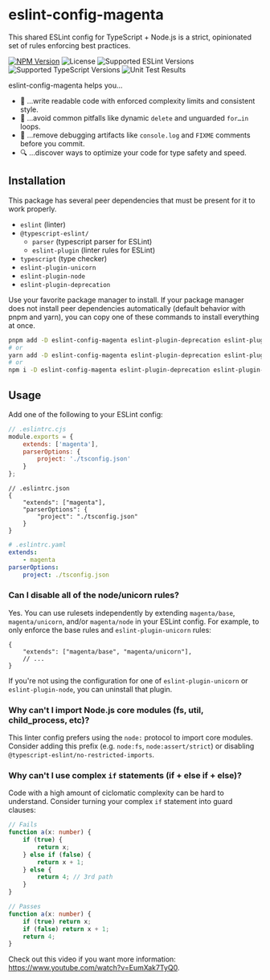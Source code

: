 # eslint-config-magenta

This shared ESLint config for TypeScript + Node.js is a strict, opinionated set of rules enforcing best practices.

[![NPM Version](https://img.shields.io/npm/v/eslint-config-magenta)](https://www.npmjs.com/package/eslint-config-magenta) ![License](https://img.shields.io/npm/l/eslint-config-magenta) ![Supported ESLint Versions](https://img.shields.io/npm/dependency-version/eslint-config-magenta/peer/eslint) ![Supported TypeScript Versions](https://img.shields.io/npm/dependency-version/eslint-config-magenta/peer/typescript) ![Unit Test Results](https://github.com/doinkythederp/eslint-config-magenta/actions/workflows/tests.yml/badge.svg)

eslint-config-magenta helps you…

- :rocket: …write readable code with enforced complexity limits and consistent style.
- :pencil: …avoid common pitfalls like dynamic `delete` and unguarded `for…in` loops.
- :construction: …remove debugging artifacts like `console.log` and `FIXME` comments before you commit.
- :mag: …discover ways to optimize your code for type safety and speed.

## Installation

This package has several peer dependencies that must be present for it to work properly.

- `eslint` (linter)
- `@typescript-eslint/`
  - `parser` (typescript parser for ESLint)
  - `eslint-plugin` (linter rules for ESLint)
- `typescript` (type checker)
- `eslint-plugin-unicorn`
- `eslint-plugin-node`
- `eslint-plugin-deprecation`

Use your favorite package manager to install. If your package manager does not install peer dependencies automatically (default behavior with pnpm and yarn), you can copy one of these commands to install everything at once.

```sh
pnpm add -D eslint-config-magenta eslint-plugin-deprecation eslint-plugin-unicorn eslint-plugin-node @typescript-eslint/parser @typescript-eslint/eslint-plugin eslint typescript
# or
yarn add -D eslint-config-magenta eslint-plugin-deprecation eslint-plugin-unicorn eslint-plugin-node @typescript-eslint/parser @typescript-eslint/eslint-plugin eslint typescript
# or
npm i -D eslint-config-magenta eslint-plugin-deprecation eslint-plugin-unicorn eslint-plugin-node @typescript-eslint/parser @typescript-eslint/eslint-plugin eslint typescript
```

## Usage

Add one of the following to your ESLint config:

```js
// .eslintrc.cjs
module.exports = {
    extends: ['magenta'],
    parserOptions: {
        project: './tsconfig.json'
    }
};
```

```jsonc
// .eslintrc.json
{
    "extends": ["magenta"],
    "parserOptions": {
        "project": "./tsconfig.json"
    }
}
```

```yaml
# .eslintrc.yaml
extends:
    - magenta
parserOptions:
    project: ./tsconfig.json
```

### Can I disable all of the node/unicorn rules?

Yes. You can use rulesets independently by extending `magenta/base`, `magenta/unicorn`, and/or `magenta/node` in your ESLint config. For example, to only enforce the base rules and `eslint-plugin-unicorn` rules:

```jsonc
{
    "extends": ["magenta/base", "magenta/unicorn"],
    // ...
}
```

If you're not using the configuration for one of `eslint-plugin-unicorn` or `eslint-plugin-node`, you can uninstall that plugin.

### Why can't I import Node.js core modules (fs, util, child_process, etc)?

This linter config prefers using the `node:` protocol to import core modules. Consider adding this prefix (e.g. `node:fs`, `node:assert/strict`) or disabling `@typescript-eslint/no-restricted-imports`.

### Why can't I use complex `if` statements (if + else if + else)?

Code with a high amount of ciclomatic complexity can be hard to understand. Consider turning your complex `if` statement into guard clauses:

```ts
// Fails
function a(x: number) {
    if (true) {
        return x;
    } else if (false) {
        return x + 1;
    } else {
        return 4; // 3rd path
    }
}

// Passes
function a(x: number) {
    if (true) return x;
    if (false) return x + 1;
    return 4;
}
```

Check out this video if you want more information: <https://www.youtube.com/watch?v=EumXak7TyQ0>.
